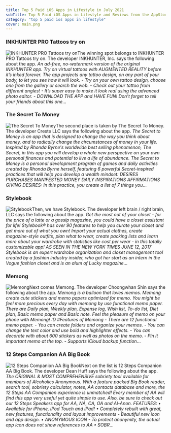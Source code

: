 ```yaml
---
title: Top 5 Paid iOS Apps in Lifestyle in July 2021
subTitle: Top 5 Paid iOS Apps in Lifestyle and Reviews from the AppStore in July 2021.
category: "top 5 paid ios apps in lifestyle"
cover: main.png
---
```


### INKHUNTER PRO Tattoos try on

![INKHUNTER PRO Tattoos try on](https://is1-ssl.mzstatic.com/image/thumb/Purple113/v4/0b/a0/86/0ba086f0-9152-c2a7-3e7d-2d53c4b6dba4/AppIcon.pro-0-0-1x_U007emarketing-0-0-0-7-0-85-220.png/100x100bb.png)The winning spot belongs to INKHUNTER PRO Tattoos try on. The developer INKHUNTER, Inc. says the following about the app. _An ad-free, no-watermark version of the original INKHUNTER app.  Try on virtual tattoos with AUGMENTED REALITY before it’s inked forever. The app projects any tattoo design, on any part of your body, to let you see how it will look.  - Try on your own tattoo design, choose one from the gallery or search the web. - Check out your tattoo from different angles! - It’s super easy to make it look real using the advanced photo editor. - DOWNLOAD THE APP and HAVE FUN!  Don’t forget to tell your friends about this one_...

### The Secret To Money

![The Secret To Money](https://is2-ssl.mzstatic.com/image/thumb/Purple115/v4/cc/de/65/ccde65b5-fd7e-991d-0a16-2ba8ac7afecd/AppIcon-1x_U007emarketing-0-7-0-85-220.png/100x100bb.png)The second place is taken by The Secret To Money. The developer Creste LLC says the following about the app. _The Secret to Money is an app that is designed to change the way you think about money, and to radically change the circumstances of money in your life.  Inspired by Rhonda Byrne's worldwide best selling phenomenon, The Secret, in this app you will develop a whole new perspective on your own personal finances and potential to live a life of abundance.  The Secret to Money is a personal development program of games and daily activities created by Rhonda Byrne herself, featuring 6 powerful Secret-inspired practices that will help you develop a wealth mindset:  DESIRES PURCHASES MANIFESTED MONEY DAILY INSPIRATIONS AFFIRMATIONS GIVING  DESIRES: In this practice, you create a list of 7 things you_...

### Stylebook

![Stylebook](https://is5-ssl.mzstatic.com/image/thumb/Purple124/v4/e8/51/95/e851954f-9147-6740-7afb-69e5c6aef411/AppIcon-0-0-1x_U007emarketing-0-0-0-3-0-0-sRGB-0-0-0-GLES2_U002c0-512MB-85-220-0-0.png/100x100bb.png)Then, we have Stylebook. The developer left brain / right brain, LLC says the following about the app. _Get the most out of your closet - for the price of a latte or a gossip magazine, you could have a closet assistant for life!  Stylebook® has over 90 features to help you curate your closet and get more out of what you own!  Import your actual clothes, create magazine-style outfits, plan what to wear, create packing lists and learn more about your wardrobe with statistics like cost per wear - in this totally customizable app!  AS SEEN IN THE NEW YORK TIMES JUNE 12, 2017  Stylebook is an expert wardrobe organization and closet management tool created by a fashion industry insider, who got her start as an intern in the Vogue fashion closet and is an alum of Lucky magazine_...

### Memong

![Memong](https://is2-ssl.mzstatic.com/image/thumb/Purple115/v4/70/fc/1d/70fc1d05-64da-0284-e42f-80b2051202e9/AppIcon-0-0-1x_U007emarketing-0-0-0-7-0-0-sRGB-0-0-0-GLES2_U002c0-512MB-85-220-0-0.png/100x100bb.png)Next comes Memong. The developer Choongwhan Shin says the following about the app. _Memong is a balloon that loves memos.  Memong create cute stickers  and memo papers optimized for memo.  You might be feel more precious every day with memong by use functional memo paper.  There are Daily plan, Weekly plan, Expense log, Wish list, To-do list, Diet plan, Basic memo paper and Basic note.  Feel the pleasure of memo on your phone with Memong! :D   #Features of Memong  - There are 12 functional memo paper. - You can create folders and organize your memos. - You can change the text color and use bold and highlighter effects. - You can decorate with about 600 stickers as well as photos on the memo. - Pin it important memo at the top. - Supports iCloud backup function_...

### 12 Steps Companion AA Big Book

![12 Steps Companion AA Big Book](https://is2-ssl.mzstatic.com/image/thumb/Purple113/v4/b7/e8/2b/b7e82b78-46f6-a9d8-c9ca-4001079f065b/AppIcon-0-0-1x_U007emarketing-0-0-6-0-85-220.png/100x100bb.png)Next on the list is 12 Steps Companion AA Big Book. The developer Dean Huff says the following about the app. _The ORIGINAL & MOST COMPREHENSIVE sobriety tool available for members of Alcoholics Anonymous.  With a feature packed Big Book reader, search tool, sobriety calculator, notes, AA contacts database and more, the 12 Steps AA Companion experience is unmatched! Every member of AA will find this app very useful yet quite simple to use.  Also, be sure to check out our 12 Steps Speakers app for AA, NA, CA, OA and Al-Anon.   FEATURES:  • Available for iPhone, iPod Touch and iPad!  • Completely rebuilt with great, new features, functionality and layout improvements - Beautiful new icon and app design.  • ANONYMOUS ICON - To protect anonymity, the actual app icon does not show references to AA  • SOBR_...

